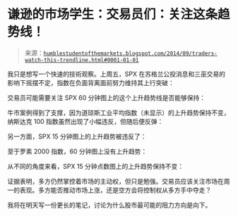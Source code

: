 <!--yml

分类：未分类

日期：2024-05-18 03:33:01

-->

# 谦逊的市场学生：交易员们：关注这条趋势线！

> 来源：[`humblestudentofthemarkets.blogspot.com/2014/09/traders-watch-this-trendline.html#0001-01-01`](https://humblestudentofthemarkets.blogspot.com/2014/09/traders-watch-this-trendline.html#0001-01-01)

我只是想写一个快速的技術观察。上周五，SPX 在苏格兰公投消息和三巫交易的影响下摇摆不定，指数在负面背离面前努力维持其上行突破：

交易员可能需要关注 SPX 60 分钟图上的这个上升趋势线是否能够保持：

牛市案例得到了支撑，因为道琼斯工业平均指数（未显示）的上升趋势保持不变，纳斯达克 100 指数虽然出现了小幅违反，但随后便反弹：

另一方面，SPX 15 分钟图上的上升趋势被违反了：

至于罗素 2000 指数，60 分钟图上没有上升趋势：

从不同的角度来看，SPX 15 分钟点数图上的上升趋势保持不变：

证据表明，多方仍然掌控着市场的主动权，但只是勉强。交易员应该关注市场在周一的表现。多方能否推动市场上涨，还是空方会将控制权从多方手中夺走？

我将在明天写一份更长的笔记，讨论为什么股市最可能的阻力方向是向下。
